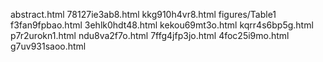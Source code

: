 abstract.html
78127ie3ab8.html
kkg910h4vr8.html
figures/Table1
f3fan9fpbao.html
3ehlk0hdt48.html
kekou69mt3o.html
kqrr4s6bp5g.html
p7r2urokn1.html
ndu8va2f7o.html
7ffg4jfp3jo.html
4foc25i9mo.html
g7uv931saoo.html